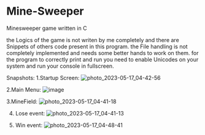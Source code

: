 # Mine-Sweeper

Minesweeper game written in C

the Logics of the game is not  writen by me completely and there are Snippets of others code present in this program. the File handling is not completely implemented and needs some better hands to work on them.
for the program to correctly print and run you need to enable Unicodes on your system and run your console in fullscreen.

Snapshots:
1.Startup Screen:
![photo_2023-05-17_04-42-56](https://github.com/Kebabist/Mine-Sweeper/assets/83098161/b201b64e-e129-4617-b4ac-6971d2d79ac9)

2.Main Menu:
![image](https://github.com/Kebabist/Mine-Sweeper/assets/83098161/87ea0278-c742-4882-a602-d0d4cc27bc6c)

3.MineField:
![photo_2023-05-17_04-41-18](https://github.com/Kebabist/Mine-Sweeper/assets/83098161/1ba2bb66-bba5-49cd-ac19-2435f0297ff4)

4. Lose event:
 ![photo_2023-05-17_04-41-13](https://github.com/Kebabist/Mine-Sweeper/assets/83098161/d2a250ce-47bd-4eed-a1a4-f23560f3526f)
 
 5. Win event:
![photo_2023-05-17_04-48-41](https://github.com/Kebabist/Mine-Sweeper/assets/83098161/22b4a608-5a90-4593-896b-6e000fbfe76a)

